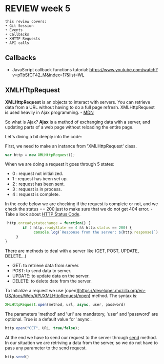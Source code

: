 # REVIEW week 5

```
this review covers:
• Git Session
• Events
• Callbacks
• XHTTP Requests
• API calls
```

## Callbacks

- JavaScript callback functions tutorial: https://www.youtube.com/watch?v=pTbSfCT42_M&index=17&list=WL

## XMLHTtpRequest
**XMLHttpRequest** is an objects to interact with servers. You can retrieve data from a URL without having to do a full page refresh. XMLHttpRequest is used heavily in Ajax programming. - [MDN](https://developer.mozilla.org/en-US/docs/Web/API/XMLHttpRequest)

So what is Ajax?
**Ajax** is a method of exchanging data with a server, and updating parts of a web page without reloading the entire page.

Let's diving a bit deeply into the code:

First, we need to make an instance from 'XMLHttpRequest' class.
```javascript
var http = new XMLHttpRequest();
```
When we are doing a request it goes through 5 states:
* 0 : request not initialized.
* 1 : request has been set up.
* 2 : request has been sent.
* 3 : request is in process.
* 4 : request is complete.

In the code below we are checking if the request is complete or not, and we check the status == 200 just to make sure that we do not get 404 error. - Take a look about [HTTP Status Code](https://httpstatuses.com).
```javascript
 http.onreadystatechange = function() {
        if ( http.readyState == 4 && http.status == 200) {
             console.log(`Response from the server: ${http.response}`); 
     }
}
```
There are methods to deal with a server like (GET, POST, UPDATE, DELETE…)

* GET: to retrieve data from server.
* POST: to send data to server.
* UPDATE: to update data on the server.
* DELETE: to delete date from the server.

To Initialize a request we use [open][https://developer.mozilla.org/en-US/docs/Web/API/XMLHttpRequest/open] method. The syntax is:
```javascript
XMLHttpRequest.open(method, url, async, user, password)
```
The parameters 'method' and 'url' are mandatory, 'user' and 'password' are optional. True is a default value for 'async'.

```javascript
http.open("GET", URL, true/false);
```
At the end we have to send our request to the server through [send](https://developer.mozilla.org/en-US/docs/Web/API/XMLHttpRequest/send) method. In our situation we are retriving a data from the server, so we do not have to pass any parameter to the send request.

```javascript
http.send()
```
